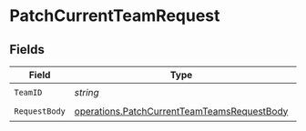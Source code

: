 # PatchCurrentTeamRequest


## Fields

| Field                                                                                                      | Type                                                                                                       | Required                                                                                                   | Description                                                                                                |
| ---------------------------------------------------------------------------------------------------------- | ---------------------------------------------------------------------------------------------------------- | ---------------------------------------------------------------------------------------------------------- | ---------------------------------------------------------------------------------------------------------- |
| `TeamID`                                                                                                   | *string*                                                                                                   | :heavy_check_mark:                                                                                         | N/A                                                                                                        |
| `RequestBody`                                                                                              | [operations.PatchCurrentTeamTeamsRequestBody](../../models/operations/patchcurrentteamteamsrequestbody.md) | :heavy_check_mark:                                                                                         | N/A                                                                                                        |